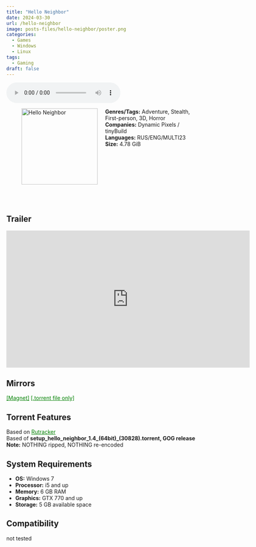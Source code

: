 ```yaml
---
title: "Hello Neighbor"
date: 2024-03-30
url: /hello-neighbor
image: posts-files/hello-neighbor/poster.png
categories:
  - Games
  - Windows
  - Linux
tags:
  - Gaming
draft: false
---
```


<style>
  body.dark-mode,
  body.dark-mode main * {
    background: url('/posts-files/hello-neighbor/background.png') center center fixed no-repeat;
    background-size: cover;
    color: #f5f5f5;
  }
</style>

<script>
    document.addEventListener('DOMContentLoaded', function () {
        document.body.classList.add('dark-mode');
        localStorage.setItem('darkMode', 'true');
    });
</script>

<audio controls autoplay>
  <source src="/posts-files/hello-neighbor/music.mp3" type="audio/mp3">
  Your browser does not support the audio tag.
</audio>

<figure style="float: left; margin-right: 20px;">
  <img src="/posts-files/hello-neighbor/poster.png" alt="Hello Neighbor" style="width: 200px;">
</figure>

**Genres/Tags:** Adventure, Stealth, First-person, 3D, Horror  
**Companies:** Dynamic Pixels / tinyBuild  
**Languages:** RUS/ENG/MULTI23  
**Size:** 4.78 GiB  
# ⠀
# ⠀

## Trailer
<iframe width="640" height="360" src="https://www.youtube.com/embed/eut-ehTyUJs" title="Hello Neighbor - Announcement Trailer" frameborder="0" allow="accelerometer; autoplay; clipboard-write; encrypted-media; gyroscope; picture-in-picture; web-share" allowfullscreen></iframe>

## Mirrors
<a href="magnet:?xt=urn:btih:FQ6BZ327D2ASRGMH4WRSFLMWONK7MYAW&dn=Hello%20Neighbor" style="color: green;">[Magnet]</a>
<a href="https://www.dropbox.com/scl/fi/yg678lve8cca0xb63ghzn/Hello-Neighbor.torrent?rlkey=pkl8nopjeul5l06x7eljsiwyz&st=fjt2gl05&dl=1" style="color: green;">[.torrent file only]</a>

## Torrent Features
Based on <a href="https://rutracker.org/forum/viewtopic.php?t=5731313" style="color: green;">Rutracker</a>  
Based of **setup_hello_neighbor_1.4_(64bit)_(30828).torrent, GOG release**  
**Note:** NOTHING ripped, NOTHING re-encoded  

## System Requirements
- **OS:** Windows 7
- **Processor:** i5 and up
- **Memory:** 6 GB RAM
- **Graphics:** GTX 770 and up
- **Storage:** 5 GB available space

## Compatibility
not tested 